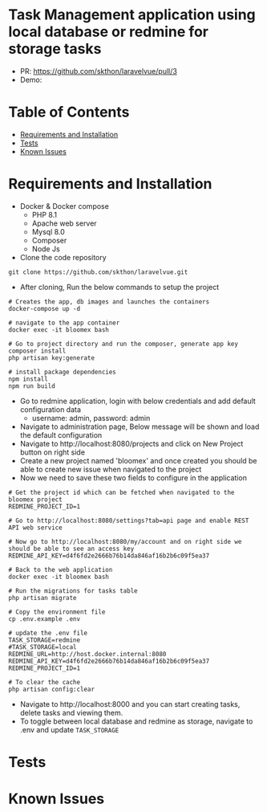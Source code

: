 # Task Management application using local database or redmine for storage tasks
- PR: https://github.com/skthon/laravelvue/pull/3
- Demo: 

# Table of Contents
- [Requirements and Installation](#requirements-and-installation)
- [Tests](#tests)
- [Known Issues](#known-issues)

# Requirements and Installation
- Docker & Docker compose
    - PHP 8.1
    - Apache web server
    - Mysql 8.0
    - Composer
    - Node Js
- Clone the code repository
```
git clone https://github.com/skthon/laravelvue.git
```
- After cloning, Run the below commands to setup the project
```
# Creates the app, db images and launches the containers
docker-compose up -d

# navigate to the app container
docker exec -it bloomex bash

# Go to project directory and run the composer, generate app key
composer install
php artisan key:generate

# install package dependencies
npm install
npm run build
```


- Go to redmine application, login with below credentials and add default configuration data
    - username: admin, password: admin
- Navigate to administration page, Below message will be shown and load the default configuration
- Navigate to http://localhost:8080/projects and click on New Project button on right side
- Create a new project named 'bloomex' and once created you should be able to create new issue when navigated to the project
- Now we need to save these two fields to configure in the application
```
# Get the project id which can be fetched when navigated to the bloomex project
REDMINE_PROJECT_ID=1
 
# Go to http://localhost:8080/settings?tab=api page and enable REST API web service

# Now go to http://localhost:8080/my/account and on right side we should be able to see an access key
REDMINE_API_KEY=d4f6fd2e2666b76b14da846af16b2b6c09f5ea37

# Back to the web application
docker exec -it bloomex bash

# Run the migrations for tasks table
php artisan migrate

# Copy the environment file
cp .env.example .env

# update the .env file
TASK_STORAGE=redmine
#TASK_STORAGE=local
REDMINE_URL=http://host.docker.internal:8080
REDMINE_API_KEY=d4f6fd2e2666b76b14da846af16b2b6c09f5ea37
REDMINE_PROJECT_ID=1

# To clear the cache
php artisan config:clear
```

- Navigate to http://localhost:8000 and you can start creating tasks, delete tasks and viewing them.
- To toggle between local database and redmine as storage, navigate to .env and update `TASK_STORAGE`

# Tests

# Known Issues
